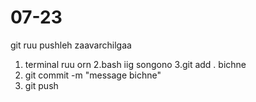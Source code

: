 # 07-23
git ruu pushleh zaavarchilgaa 
1. terminal ruu orn 
2.bash iig songono
3.git add . bichne
4. git commit -m "message bichne"
5. git push 